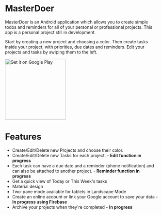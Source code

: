 # MasterDoer

MasterDoer is an Android application which allows you to create simple todos and reminders for all of your personal or professional projects. This app is a personal project still in development.

Start by creating a new project and choosing a color. Then create tasks inside your project, with priorities, due dates and reminders. Edit your projects and tasks by swiping them to the left.

<a href='https://play.google.com/store/apps/details?id=com.thibautmassard.android.masterdoer&pcampaignid=MKT-Other-global-all-co-prtnr-py-PartBadge-Mar2515-1' target="blank"><img alt='Get it on Google Play' src='https://play.google.com/intl/en_us/badges/images/generic/en_badge_web_generic.png' width="200"/></a>

# Features

* Create/Edit/Delete new Projects and choose their color.
* Create/Edit/Delete new Tasks for each project. - **Edit function in progress**
* Each task can have a due date and a reminder (phone notification) and can also be attached to another project. - **Reminder function in progress**
* Get a quick view of Today or This Week's tasks
* Material design
* Two-pane mode available for tablets in Landscape Mode
* Create an online account or link your Google account to save your data - **In progress using Firebase**
* Archive your projects when they're completed - **In progress**
